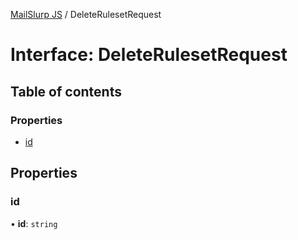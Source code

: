 [MailSlurp JS](../README.md) / DeleteRulesetRequest

# Interface: DeleteRulesetRequest

## Table of contents

### Properties

- [id](DeleteRulesetRequest.md#id)

## Properties

### id

• **id**: `string`
